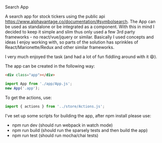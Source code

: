 Search App

A search app for stock tickers using the public api https://www.alphavantage.co/documentation/#symbolsearch. The App can
be used as standalone or be integrated as a component. With this in mind I decided to keep it simple and slim thus only used a few 3rd party
frameworks - no react/vue/jquery or similar. Basically I used concepts and ideas I enjoy working with, so parts of the solution has sprinkles
of React/Marionette/Redux and other similar frameworks.

I very much enjoyed the task (and had a lot of fun fiddling around with it :smile:).


The app can be created in the following way:
```html
<div class="app"></div>
```
```javascript
import App from './app/App.js';
new App('.app');
```

To get the actions, use:
```javascript
import { actions } from '../store/Actions.js';
```

I've set up some scripts for building the app, after npm install please use:
- npm run dev (should run webpack in watch mode)
- npm run build (should run the sparsely tests and then build the app)
- npm run test (should run mocha/chai tests)
